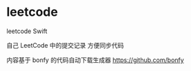 # leetcode
leetcode Swift 


自己 LeetCode 中的提交记录 方便同步代码

内容基于 bonfy 的代码自动下载生成器
https://github.com/bonfy

